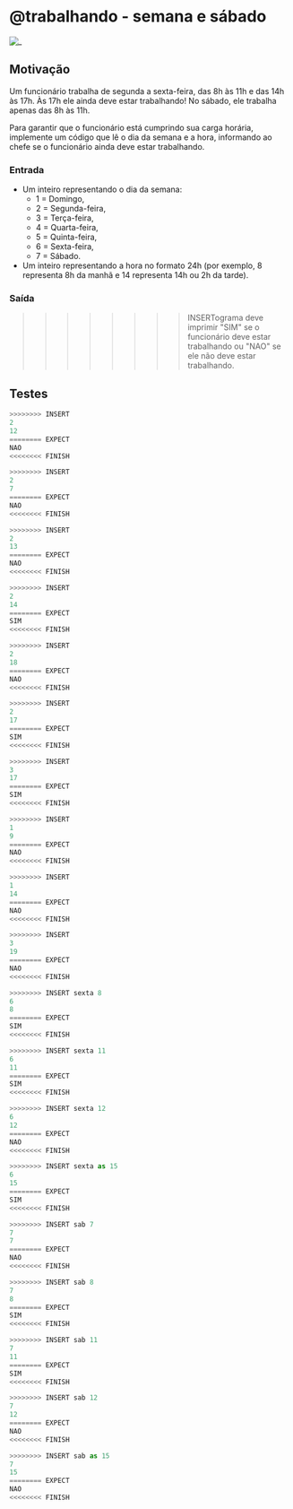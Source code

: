 # @trabalhando - semana e sábado

![_](cover.jpg)

## Motivação

Um funcionário trabalha de segunda a sexta-feira, das 8h às 11h e das 14h às 17h. Às 17h ele ainda deve estar trabalhando! No sábado, ele trabalha apenas das 8h às 11h.

Para garantir que o funcionário está cumprindo sua carga horária, implemente um código que lê o dia da semana e a hora, informando ao chefe se o funcionário ainda deve estar trabalhando.

### Entrada

- Um inteiro representando o dia da semana:
  - 1 = Domingo,
  - 2 = Segunda-feira,
  - 3 = Terça-feira,
  - 4 = Quarta-feira,
  - 5 = Quinta-feira,
  - 6 = Sexta-feira,
  - 7 = Sábado.
- Um inteiro representando a hora no formato 24h (por exemplo, 8 representa 8h da manhã e 14 representa 14h ou 2h da tarde).

### Saída

>>>>>>>> INSERTograma deve imprimir "SIM" se o funcionário deve estar trabalhando ou "NAO" se ele não deve estar trabalhando.

## Testes

```py
>>>>>>>> INSERT
2
12
======== EXPECT
NAO
<<<<<<<< FINISH
```

```py
>>>>>>>> INSERT
2
7
======== EXPECT
NAO
<<<<<<<< FINISH
```

```py
>>>>>>>> INSERT
2
13
======== EXPECT
NAO
<<<<<<<< FINISH
```

```py
>>>>>>>> INSERT
2
14
======== EXPECT
SIM
<<<<<<<< FINISH
```

```py
>>>>>>>> INSERT
2
18
======== EXPECT
NAO
<<<<<<<< FINISH
```

```py
>>>>>>>> INSERT
2
17
======== EXPECT
SIM
<<<<<<<< FINISH
```

```py
>>>>>>>> INSERT
3
17
======== EXPECT
SIM
<<<<<<<< FINISH
```

```py
>>>>>>>> INSERT
1
9
======== EXPECT
NAO
<<<<<<<< FINISH
```

```py
>>>>>>>> INSERT
1
14
======== EXPECT
NAO
<<<<<<<< FINISH
```

```py
>>>>>>>> INSERT
3
19
======== EXPECT
NAO
<<<<<<<< FINISH
```

```py
>>>>>>>> INSERT sexta 8
6
8
======== EXPECT
SIM
<<<<<<<< FINISH
```

```py
>>>>>>>> INSERT sexta 11
6
11
======== EXPECT
SIM
<<<<<<<< FINISH
```

```py
>>>>>>>> INSERT sexta 12
6
12
======== EXPECT
NAO
<<<<<<<< FINISH
```

```py
>>>>>>>> INSERT sexta as 15
6
15
======== EXPECT
SIM
<<<<<<<< FINISH
```

```py
>>>>>>>> INSERT sab 7
7
7
======== EXPECT
NAO
<<<<<<<< FINISH
```

```py
>>>>>>>> INSERT sab 8
7
8
======== EXPECT
SIM
<<<<<<<< FINISH
```

```py
>>>>>>>> INSERT sab 11
7
11
======== EXPECT
SIM
<<<<<<<< FINISH
```

```py
>>>>>>>> INSERT sab 12
7
12
======== EXPECT
NAO
<<<<<<<< FINISH
```

```py
>>>>>>>> INSERT sab as 15
7
15
======== EXPECT
NAO
<<<<<<<< FINISH

```
